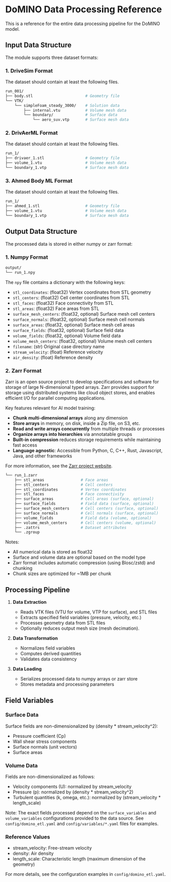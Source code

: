 # DoMINO Data Processing Reference

This is a reference for the entire data processing pipeline for the DoMINO model.

## Input Data Structure

The module supports three dataset formats:

### 1. DriveSim Format

The dataset should contain at least the following files.

```bash
run_001/
├── body.stl                       # Geometry file
└── VTK/
    └── simpleFoam_steady_3000/    # Solution data
        ├── internal.vtu           # Volume mesh data
        └── boundary/              # Surface data
            └── aero_suv.vtp       # Surface mesh data
```

### 2. DrivAerML Format

The dataset should contain at least the following files.

```bash
run_1/
├── drivaer_1.stl                  # Geometry file
├── volume_1.vtu                   # Volume mesh data
└── boundary_1.vtp                 # Surface mesh data
```

### 3. Ahmed Body ML Format

The dataset should contain at least the following files.

```bash
run_1/
├── ahmed_1.stl                    # Geometry file
├── volume_1.vtu                   # Volume mesh data
└── boundary_1.vtp                 # Surface mesh data
```

## Output Data Structure

The processed data is stored in either numpy or zarr format:

### 1. Numpy Format

```bash
output/
└── run_1.npy
```

The `npy` file contains a dictionary with the following keys:

- `stl_coordinates`: (float32) Vertex coordinates from STL geometry
- `stl_centers`: (float32) Cell center coordinates from STL
- `stl_faces`: (float32) Face connectivity from STL
- `stl_areas`: (float32) Face areas from STL
- `surface_mesh_centers`: (float32, optional) Surface mesh cell centers
- `surface_normals`: (float32, optional) Surface mesh cell normals
- `surface_areas`: (float32, optional) Surface mesh cell areas
- `surface_fields`: (float32, optional) Surface field data
- `volume_fields`: (float32, optional) Volume field data
- `volume_mesh_centers`: (float32, optional) Volume mesh cell centers
- `filename`: (str) Original case directory name
- `stream_velocity`: (float) Reference velocity
- `air_density`: (float) Reference density

### 2. Zarr Format

Zarr is an open source project to develop specifications and software for storage of large N-dimensional typed arrays.
Zarr provides support for storage using distributed systems like cloud object stores,
and enables efficient I/O for parallel computing applications.

Key features relevant for AI model training:

- **Chunk multi-dimensional arrays** along any dimension
- **Store arrays** in memory, on disk, inside a Zip file, on S3, etc.
- **Read and write arrays concurrently** from multiple threads or processes
- **Organize arrays into hierarchies** via annotatable groups
- **Built-in compression** reduces storage requirements while maintaining fast access
- **Language agnostic**: Accessible from Python, C, C++, Rust, Javascript, Java, and other frameworks

For more information, see the [Zarr project website](https://zarr.dev/).

```bash
└── run_1.zarr
    ├── stl_areas                # Face areas
    ├── stl_centers              # Cell centers
    ├── stl_coordinates          # Vertex coordinates
    ├── stl_faces                # Face connectivity
    ├── surface_areas            # Cell areas (surface, optional)
    ├── surface_fields           # Field data (surface, optional)
    ├── surface_mesh_centers     # Cell centers (surface, optional)
    ├── surface_normals          # Cell normals (surface, optional)
    ├── volume_fields            # Field data (volume, optional)
    ├── volume_mesh_centers      # Cell centers (volume, optional)
    ├── .zattrs                  # Dataset attributes
    └── .zgroup
```

Notes:

- All numerical data is stored as float32
- Surface and volume data are optional based on the model type
- Zarr format includes automatic compression (using Blosc/zstd) and chunking
- Chunk sizes are optimized for ~1MB per chunk

## Processing Pipeline

1. **Data Extraction**
   - Reads VTK files (VTU for volume, VTP for surface), and STL files
   - Extracts specified field variables (pressure, velocity, etc.)
   - Processes geometry data from STL files
   - Optionally reduces output mesh size (mesh decimation).

2. **Data Transformation**
   - Normalizes field variables
   - Computes derived quantities
   - Validates data consistency

3. **Data Loading**
   - Serializes processed data to numpy arrays or zarr store
   - Stores metadata and processing parameters

## Field Variables

### Surface Data

Surface fields are non-dimensionalized by (density * stream_velocity^2):

- Pressure coefficient (Cp)
- Wall shear stress components
- Surface normals (unit vectors)
- Surface areas

### Volume Data

Fields are non-dimensionalized as follows:

- Velocity components (U): normalized by stream_velocity
- Pressure (p): normalized by (density * stream_velocity^2)
- Turbulent quantities (k, omega, etc.): normalized by (stream_velocity * length_scale)

Note: The exact fields processed depend on the `surface_variables` and
`volume_variables` configurations provided to the data source.
See `config/domino_etl.yaml` and `config/variables/*.yaml` files for examples.

### Reference Values

- stream_velocity: Free-stream velocity
- density: Air density
- length_scale: Characteristic length (maximum dimension of the geometry)

For more details, see the configuration examples in `config/domino_etl.yaml`.
